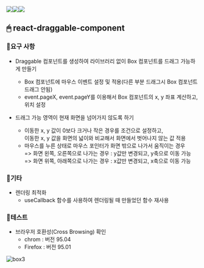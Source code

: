<img src="https://img.shields.io/badge/react-61DAFB?style=for-the-badge&logo=react&logoColor=black"><img src="https://img.shields.io/badge/typescript-3178C6?style=for-the-badge&logo=typescript&logoColor=black"><img src="https://img.shields.io/badge/styled components-DB7093?style=for-the-badge&logo=styled-components&logoColor=white">

## 🖱 react-draggable-component
### 🔸요구 사항
   * Draggable 컴포넌트를 생성하여 라이브러리 없이 Box 컴포넌트를 드래그 가능하게 만들기
     * Box 컴포넌트에 마우스 이벤트 설정 및 적용(다른 부분 드래그시 Box 컴포넌트 드래그 안됨)
     * event.pageX, event.pageY를 이용해서 Box 컴포넌트의 x, y 좌표 계산하고, 위치 설정
     
   * 드래그 가능 영역이 현재 화면을 넘어가지 않도록 하기
     * 이동한 x, y 값이 0보다 크거나 작은 경우를 조건으로 설정하고,<br/>이동한 x, y 값을 화면의 넓이와 비교해서 화면에서 벗어나지 않는 값 적용
     * 마우스를 누른 상태로 마우스 포인터가 화면 밖으로 나가서 움직이는 경우<br/> 
     => 화면 왼쪽, 오른쪽으로 나가는 경우 : y값만 변경되고, y축으로 이동 가능<br/>
     => 화면 위쪽, 아래쪽으로 나가는 경우 : x값만 변경되고, x축으로 이동 가능
     
### 🔸기타
   * 렌더링 최적화
     * useCallback 함수를 사용하여 렌더링될 때 만들었던 함수 재사용
     
### 🔸테스트
   * 브라우저 호환성(Cross Browsing) 확인
     * chrom : 버전 95.04
     * Firefox : 버전 95.01
   
   ![box3](https://user-images.githubusercontent.com/74355328/148484261-d8373434-6a04-4464-a74c-85786d6a4092.gif)
